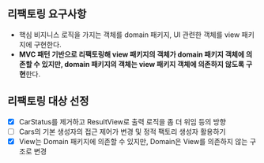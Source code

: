 ## 리팩토링 요구사항
- 핵심 비지니스 로직을 가지는 객체를 domain 패키지, UI 관련한 객체를 view 패키지에 구현한다.
- **MVC 패턴 기반으로 리팩토링해 view 패키지의 객체가 domain 패키지 객체에 의존할 수 있지만, domain 패키지의 객체는 view 패키지 객체에 의존하지 않도록 구현**한다.

## 리팩토링 대상 선정
- [X] CarStatus를 제거하고 ResultView로 출력 로직을 좀 더 위임 등의 방향
- [ ] Cars의 기본 생성자의 접근 제어가 변경 및 정적 팩토리 생성자 활용하기
- [X] View는 Domain 패키지에 의존할 수 있지만, Domain은 View를 의존하지 않는 구조로 변경
